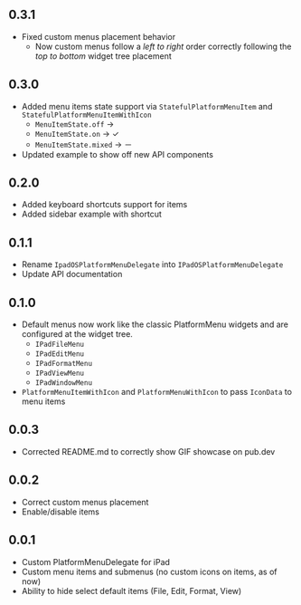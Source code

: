 ## 0.3.1

* Fixed custom menus placement behavior
  * Now custom menus follow a *left to right* order correctly following the *top to bottom* widget tree placement

## 0.3.0

* Added menu items state support via `StatefulPlatformMenuItem` and `StatefulPlatformMenuItemWithIcon`
  * `MenuItemState.off` ->
  * `MenuItemState.on` -> ✓
  * `MenuItemState.mixed` -> －
* Updated example to show off new API components

## 0.2.0

* Added keyboard shortcuts support for items
* Added sidebar example with shortcut

## 0.1.1

* Rename `IpadOSPlatformMenuDelegate` into `IPadOSPlatformMenuDelegate`
* Update API documentation

## 0.1.0

* Default menus now work like the classic PlatformMenu widgets and are configured at the widget tree.
  * `IPadFileMenu`
  * `IPadEditMenu`
  * `IPadFormatMenu`
  * `IPadViewMenu`
  * `IPadWindowMenu`
* `PlatformMenuItemWithIcon` and `PlatformMenuWithIcon` to pass `IconData` to menu items

## 0.0.3

* Corrected README.md to correctly show GIF showcase on pub.dev


## 0.0.2

* Correct custom menus placement
* Enable/disable items


## 0.0.1

* Custom PlatformMenuDelegate for iPad
* Custom menu items and submenus (no custom icons on items, as of now)
* Ability to hide select default items (File, Edit, Format, View)
